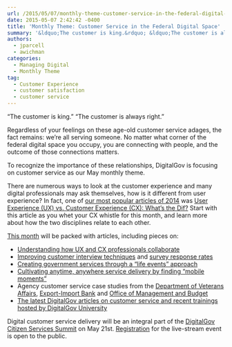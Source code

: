 ```yaml
---
url: /2015/05/07/monthly-theme-customer-service-in-the-federal-digital-space/
date: 2015-05-07 2:42:42 -0400
title: 'Monthly Theme: Customer Service in the Federal Digital Space'
summary: '&ldquo;The customer is king.&rdquo; &ldquo;The customer is always right.&rdquo; Regardless of your feelings on these age-old customer service adages, the fact remains: we&rsquo;re all serving someone. No matter what corner of the federal digital space you occupy, you are connecting with people, and the outcome of those connections matters. To recognize the importance of these'
authors:
  - jparcell
  - awichman
categories:
  - Managing Digital
  - Monthly Theme
tag:
  - Customer Experience
  - customer satisfaction
  - customer service
---
```


“The customer is king.” “The customer is always right.”

Regardless of your feelings on these age-old customer service adages, the fact remains: we’re all serving someone. No matter what corner of the federal digital space you occupy, you are connecting with people, and the outcome of those connections matters.

To recognize the importance of these relationships, DigitalGov is focusing on customer service as our May monthly theme.

There are numerous ways to look at the customer experience and  many digital professionals may ask themselves, how is it different from user experience? In fact, one of [our most popular articles of 2014](https://www.WHATEVER/2014/12/31/countdown-to-2015-with-our-most-popular-articles-this-year/) was [User Experience (UX) vs. Customer Experience (CX): What’s the Dif?](https://www.WHATEVER/2014/07/07/user-experience-ux-vs-customer-experience-cx-whats-the-dif/) Start with this article as you whet your CX whistle for this month, and learn more about how the two disciplines relate to each other.

[This month](https://www.WHATEVER/category/monthly-theme/) will be packed with articles, including pieces on:

  * [Understanding how UX and CX professionals collaborate](https://www.WHATEVER/2015/05/08/customer-experience-and-user-experience-professionals-a-match-made-in-heaven/ "Customer Experience and User Experience Professionals – A Match Made in Heaven!")
  * [Improving customer interview techniques](https://www.WHATEVER/2015/05/26/5-crucial-steps-for-conducting-an-effective-customer-interview/) and [survey response rates](https://www.WHATEVER/2015/05/20/top-5-ways-to-increase-email-survey-responses/)
  * [Creating government services through a &#8220;life events&#8221; approach](https://www.WHATEVER/2015/05/15/government-services-through-a-life-events-approach/ "Government Services Through a Life Events Approach")
  * [Cultivating anytime, anywhere service delivery by finding &#8220;mobile moments&#8221;](https://www.WHATEVER/2015/06/01/finding-the-best-mobile-moment-is-the-first-stepping-stone-to-anytime-anywhere-government/)
  * Agency customer service case studies from the [Department of Veterans Affairs](https://www.WHATEVER/2015/05/29/getting-to-know-your-users-tips-and-tricks-from-veterans-affairs/), [Export-Import Bank](https://www.WHATEVER/2015/05/28/three-of-the-greatest-books-for-customer-experience-that-arent-about-customer-experience/) and [Office of Management and Budget](https://www.WHATEVER/2015/05/29/a-conversation-with-omb-on-customer-service/)
  * [The latest DigitalGov articles on customer service and recent trainings hosted by DigitalGov University](https://www.WHATEVER/2015/05/11/customer-experience-roundup-2015/ "Customer Experience Roundup 2015")

Digital customer service delivery will be an integral part of the [DigitalGov Citizen Services Summit](https://summit.WHATEVER/) on May 21st. [Registration](https://www.eventbrite.com/e/2015-spring-citizen-services-summit-registration-12671367401) for the live-stream event is open to the public.